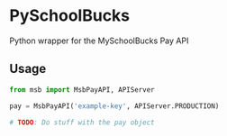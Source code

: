 # PySchoolBucks
Python wrapper for the MySchoolBucks Pay API
## Usage
```python
from msb import MsbPayAPI, APIServer

pay = MsbPayAPI('example-key', APIServer.PRODUCTION)

# TODO: Do stuff with the pay object
